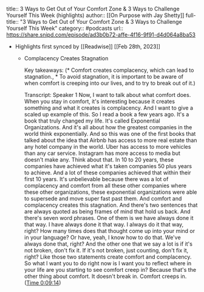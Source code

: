 title:: 3 Ways to Get Out of Your Comfort Zone & 3 Ways to Challenge Yourself This Week (highlights)
author:: [[On Purpose with Jay Shetty]]
full-title:: "3 Ways to Get Out of Your Comfort Zone & 3 Ways to Challenge Yourself This Week"
category:: #podcasts
url:: https://share.snipd.com/episode/ad3b0b72-affe-4f16-9f91-d4d064a8ba53

- Highlights first synced by [[Readwise]] [[Feb 28th, 2023]]
	- Complacency Creates Stagnation
	  
	  Key takeaways:
	  (* Comfort creates complacency, which can lead to stagnation., * To avoid stagnation, it is important to be aware of when comfort is creeping into our lives, and to try to break out of it.)
	  
	  Transcript:
	  Speaker 1
	  Now, I want to talk about what comfort does. When you stay in comfort, it's interesting because it creates something and what it creates is complacency. And I want to give a scaled up example of this. So I read a book a few years ago. It's a book that truly changed my life. It's called Exponential Organizations. And it's all about how the greatest companies in the world think exponentially. And so this was one of the first books that talked about the idea that Airbnb has access to more real estate than any hotel company in the world. Uber has access to more vehicles than any car service. Instagram has more access to media but doesn't make any. Think about that. In 10 to 20 years, these companies have achieved what it's taken companies 50 plus years to achieve. And a lot of these companies achieved that within their first 10 years. It's unbelievable because there was a lot of complacency and comfort from all these other companies where these other organizations, these exponential organizations were able to supersede and move super fast past them. And comfort and complacency creates this stagnation. And there's two sentences that are always quoted as being frames of mind that hold us back. And there's seven word phrases. One of them is we have always done it that way. I have always done it that way. I always do it that way, right? How many times does that thought come up into your mind or in your language? Or have, yeah, I know how to do that. We've always done that, right? And the other one that we say a lot is if it's not broken, don't fix it. If it's not broken, just counting, don't fix it, right? Like those two statements create comfort and complacency. So what I want you to do right now is I want you to reflect where in your life are you starting to see comfort creep in? Because that's the other thing about comfort. It doesn't break in. Comfort creeps in. ([Time 0:09:14](https://share.snipd.com/snip/4f9ffd6e-a951-499d-bd19-17605f0badc5))